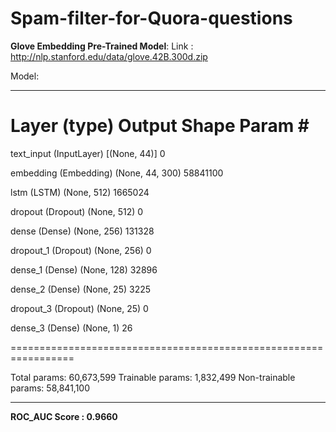# Spam-filter-for-Quora-questions

**Glove Embedding Pre-Trained Model**:
Link : http://nlp.stanford.edu/data/glove.42B.300d.zip

Model:
_________________________________________________________________
 Layer (type)                Output Shape              Param #   
=================================================================
 text_input (InputLayer)     [(None, 44)]              0         
                                                                 
 embedding (Embedding)       (None, 44, 300)           58841100  
                                                                 
 lstm (LSTM)                 (None, 512)               1665024   
                                                                 
 dropout (Dropout)           (None, 512)               0         
                                                                 
 dense (Dense)               (None, 256)               131328    
                                                                 
 dropout_1 (Dropout)         (None, 256)               0         
                                                                 
 dense_1 (Dense)             (None, 128)               32896     
                                                                 
 dense_2 (Dense)             (None, 25)                3225      
                                                                 
 dropout_3 (Dropout)         (None, 25)                0         
                                                                 
 dense_3 (Dense)             (None, 1)                 26        
                                                                 
=================================================================

Total params: 60,673,599
Trainable params: 1,832,499
Non-trainable params: 58,841,100
_________________________________________________________________

**ROC_AUC Score : 0.9660**



